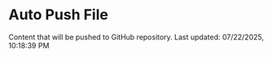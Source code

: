 # Auto Push File

Content that will be pushed to GitHub repository.
Last updated: 07/22/2025, 10:18:39 PM
